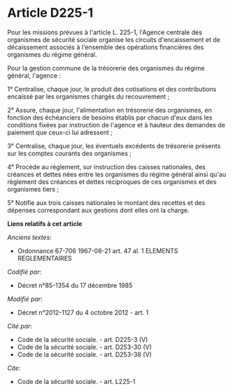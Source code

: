 # Article D225-1

Pour les missions prévues à l'article L. 225-1, l'Agence centrale des organismes de sécurité sociale organise les circuits
d'encaissement et de décaissement associés à l'ensemble des opérations financières des organismes du régime général. 

Pour la gestion commune de la trésorerie des organismes du régime général, l'agence : 

1° Centralise, chaque jour, le produit des cotisations et des contributions encaissé par les organismes chargés du
recouvrement ; 

2° Assure, chaque jour, l'alimentation en trésorerie des organismes, en fonction des échéanciers de besoins établis par
chacun d'eux dans les conditions fixées par instruction de l'agence et à hauteur des demandes de paiement que ceux-ci lui
adressent ; 

3° Centralise, chaque jour, les éventuels excédents de trésorerie présents sur les comptes courants des organismes ; 

4° Procède au règlement, sur instruction des caisses nationales, des créances et dettes nées entre les organismes du régime
général ainsi qu'au règlement des créances et dettes réciproques de ces organismes et des organismes tiers ; 

5° Notifie aux trois caisses nationales le montant des recettes et des dépenses correspondant aux gestions dont elles ont la
charge.

**Liens relatifs à cet article**

_Anciens textes_:

  - Ordonnance 67-706 1967-08-21 art. 47 al. 1 ELEMENTS REGLEMENTAIRES

_Codifié par_:

  - Décret n°85-1354 du 17 décembre 1985

_Modifié par_:

  - Décret n°2012-1127 du 4 octobre 2012 - art. 1

_Cité par_:

  - Code de la sécurité sociale. - art. D225-3 (V)
  - Code de la sécurité sociale. - art. D253-30 (V)
  - Code de la sécurité sociale. - art. D253-38 (V)

_Cite_:

  - Code de la sécurité sociale. - art. L225-1
